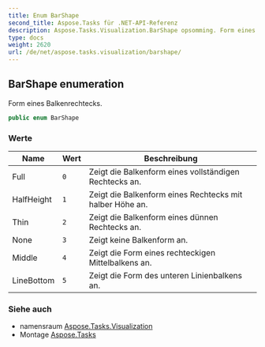 ```yaml
---
title: Enum BarShape
second_title: Aspose.Tasks für .NET-API-Referenz
description: Aspose.Tasks.Visualization.BarShape opsomming. Form eines Balkenrechtecks.
type: docs
weight: 2620
url: /de/net/aspose.tasks.visualization/barshape/
---
```

## BarShape enumeration

Form eines Balkenrechtecks.

```csharp
public enum BarShape
```

### Werte

| Name | Wert | Beschreibung |
| --- | --- | --- |
| Full | `0` | Zeigt die Balkenform eines vollständigen Rechtecks an. |
| HalfHeight | `1` | Zeigt die Balkenform eines Rechtecks mit halber Höhe an. |
| Thin | `2` | Zeigt die Balkenform eines dünnen Rechtecks an. |
| None | `3` | Zeigt keine Balkenform an. |
| Middle | `4` | Zeigt die Form eines rechteckigen Mittelbalkens an. |
| LineBottom | `5` | Zeigt die Form des unteren Linienbalkens an. |

### Siehe auch

* namensraum [Aspose.Tasks.Visualization](../../aspose.tasks.visualization/)
* Montage [Aspose.Tasks](../../)


